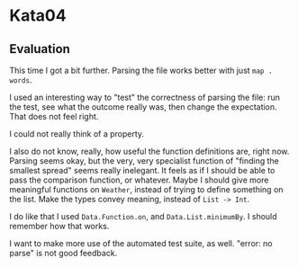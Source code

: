 Kata04
======

Evaluation
----------

This time I got a bit further.  Parsing the file works better with just `map . words`.

I used an interesting way to "test" the correctness of parsing the file: run the test, see what the outcome really was, then change the expectation.  That does not feel right.

I could not really think of a property.

I also do not know, really, how useful the function definitions are, right now.  Parsing seems okay, but the very, very specialist function of "finding the smallest spread" seems really inelegant.  It feels as if I should be able to pass the comparison function, or whatever.  Maybe I should give more meaningful functions on `Weather`, instead of trying to define something on the list.  Make the types convey meaning, instead of `List -> Int`.

I do like that I used `Data.Function.on`, and `Data.List.minimumBy`.  I should remember how that works.

I want to make more use of the automated test suite, as well. "error: no parse" is not good feedback.
